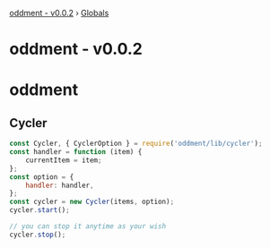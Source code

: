[oddment - v0.0.2](README.md) › [Globals](globals.md)

# oddment - v0.0.2

# oddment

## Cycler

```javascript
const Cycler, { CyclerOption } = require('oddment/lib/cycler');
const handler = function (item) {
    currentItem = item;
};
const option = {
    handler: handler,
};
const cycler = new Cycler(items, option);
cycler.start();

// you can stop it anytime as your wish
cycler.stop();
```
